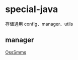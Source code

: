 # special-java
存储通用 config、manager、utils

## manager

[OssSmms](https://github.com/vincent-nicky/special-java/blob/main/manager/OssSMms.md)

